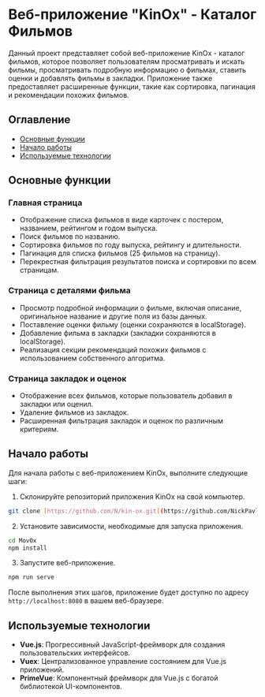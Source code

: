 # Веб-приложение "KinOx" - Каталог Фильмов

Данный проект представляет собой веб-приложение KinOx - каталог фильмов, которое позволяет пользователям просматривать и искать фильмы, просматривать подробную информацию о фильмах, ставить оценки и добавлять фильмы в закладки. Приложение также предоставляет расширенные функции, такие как сортировка, пагинация и рекомендации похожих фильмов.

## Оглавление

- [Основные функции](#основные-функции)
- [Начало работы](#начало-работы)
- [Используемые технологии](#используемые-технологии)


## Основные функции

### Главная страница

- Отображение списка фильмов в виде карточек с постером, названием, рейтингом и годом выпуска.
- Поиск фильмов по названию.
- Сортировка фильмов по году выпуска, рейтингу и длительности.
- Пагинация для списка фильмов (25 фильмов на страницу).
- Перекрестная фильтрация результатов поиска и сортировки по всем страницам.

### Страница с деталями фильма

- Просмотр подробной информации о фильме, включая описание, оригинальное название и другие поля из базы данных.
- Поставление оценки фильму (оценки сохраняются в localStorage).
- Добавление фильма в закладки (закладки сохраняются в localStorage).
- Реализация секции рекомендаций похожих фильмов с использованием собственного алгоритма.

### Страница закладок и оценок

- Отображение всех фильмов, которые пользователь добавил в закладки или оценил.
- Удаление фильмов из закладок.
- Расширенная фильтрация закладок и оценок по различным критериям.

## Начало работы

Для начала работы с веб-приложением KinOx, выполните следующие шаги:

1. Склонируйте репозиторий приложения KinOx на свой компьютер.

```bash
git clone [https://github.com/N/kin-ox.git](https://github.com/NickPavlovskii/MovOx.git)
```

2. Установите зависимости, необходимые для запуска приложения.

```bash
cd MovOx
npm install
```

3. Запустите веб-приложение.

```bash
npm run serve
```

После выполнения этих шагов, приложение будет доступно по адресу `http://localhost:8080` в вашем веб-браузере.


## Используемые технологии

- **Vue.js**: Прогрессивный JavaScript-фреймворк для создания пользовательских интерфейсов.
- **Vuex**: Централизованное управление состоянием для Vue.js приложений.
- **PrimeVue**: Компонентный фреймворк для Vue.js с богатой библиотекой UI-компонентов.